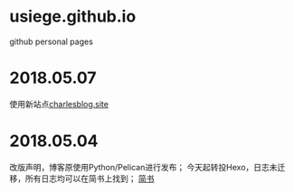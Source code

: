 # usiege.github.io
github personal pages

# 2018.05.07
使用新站点[charlesblog.site](http://charlesblog.site)

# 2018.05.04
改版声明，博客原使用Python/Pelican进行发布；
今天起转投Hexo，日志未迁移，所有日志均可以在简书上找到；
[简书](https://www.jianshu.com/u/8a7d7e6876ab)

